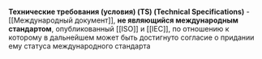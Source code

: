 **Технические требования (условия) (TS) (Technical Specifications)** - [[Международный документ]], **не являющийся международным стандартом**, опубликованный [[ISO]] и [[IEC]], по отношению к которому в дальнейшем может быть достигнуто согласие о придании ему статуса международного стандарта